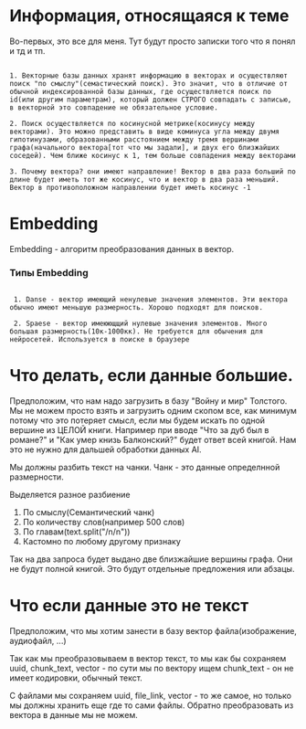 # Информация, относящаяся к теме
Во-первых, это все для меня. Тут будут просто записки того что я понял и тд и тп.

```

1. Векторные базы данных хранят информацию в векторах и осуществляют поиск "по смыслу"(семастический поиск). Это значит, что в отличие от обычной индексированной базы данных, где осуществляется поиск по id(или другим параметрам), который должен СТРОГО совпадать с записью, в векторной это совпадение не обязательное условие.

2. Поиск осуществляется по косинусной метрике(косинусу между векторами). Это можно представить в виде коминуса угла между двумя гипотинузами, образованными расстоянием между тремя вершинами графа(начального вектора[тот что мы задали], и двух его близжайших соседей). Чем ближе косинус к 1, тем больше совпадения между векторами

3. Почему вектора? они имеют направление! Вектор в два раза больший по длине будет иметь тот же косинус, что и вектор в два раза меньший. Вектор в противоположном направлении будет иметь косинус -1

```

# Embedding

Embedding - алгоритм преобразования данных в вектор.

### Типы Embedding

  ```

   1. Danse - вектор имеющий ненулевые значения элементов. Эти вектора обычно имеют меньшую размерность. Хорошо подходят для поисков.

   2. Spaese - вектор имеюющщий нулевые значения элементов. Много большая размерность(10к-1000кк). Не требуется для обычения для нейросетей. Используется в поиске в браузере

  ```

# Что делать, если данные большие. 

Предположим, что нам надо загрузить в базу "Войну и мир" Толстого. Мы не можем просто взять и загрузить одним скопом все, как минимум потому что это потеряет смысл, если мы будем искать по одной вершине из ЦЕЛОЙ книги.
Например при вводе "Что за дуб был в романе?" и "Как умер книзь Балконский?" будет ответ всей книгой. Нам это не нужно для дальшей обработки данных AI.

Мы должны разбить текст на чанки. Чанк - это данные определнной размерности.

Выделяется разное разбиение
  1. По смыслу(Семантический чанк)
  2. По количеству слов(например 500 слов)
  3. По главам(text.split("/n/n"))
  4. Кастомно по любому другому признаку

Так на два запроса будет выдано две близжайшие вершины графа. Они не будут полной книгой. Это будут отдельные предложения или абзацы.



# Что если данные это не текст

Предположим, что мы хотим занести в базу вектор файла(изображение, аудиофайл, ...)

Так как мы преобразовываем в вектор текст, то мы как бы сохраняем uuid, chunk_text, vector - по сути мы по вектору ищем chunk_text - он не имеет кодировки, обычный текст.

С файлами мы сохраняем uuid, file_link, vector - то же самое, но только мы должны хранить еще где то сами файлы. Обратно преобразовать из вектора в данные мы не можем.








